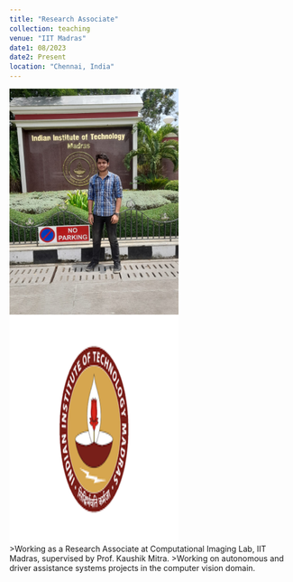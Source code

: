 ```yaml
---
title: "Research Associate"
collection: teaching
venue: "IIT Madras"
date1: 08/2023
date2: Present
location: "Chennai, India"
---
```

<img src='/images/iitm.jpeg' width=300 height=400>
<img src='/images/IITM.png' width=300 height=400><br/>
>Working as a Research Associate at Computational Imaging Lab, IIT Madras, supervised by Prof. Kaushik Mitra.    
>Working on autonomous and driver assistance systems projects in the computer vision domain.    
